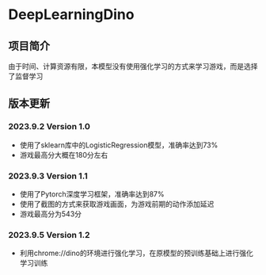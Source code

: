 # DeepLearningDino

## 项目简介

由于时间、计算资源有限，本模型没有使用强化学习的方式来学习游戏，而是选择了监督学习

## 版本更新

### 2023.9.2 Version 1.0

- 使用了sklearn库中的LogisticRegression模型，准确率达到73%
- 游戏最高分大概在180分左右

### 2023.9.3 Version 1.1

- 使用了Pytorch深度学习框架，准确率达到87%
- 使用了截图的方式来获取游戏画面，为游戏前期的动作添加延迟
- 游戏最高分为543分

### 2023.9.5 Version 1.2

- 利用chrome://dino的环境进行强化学习，在原模型的预训练基础上进行强化学习训练
